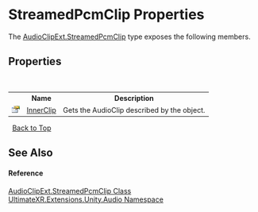 # StreamedPcmClip Properties
 

The <a href="T_UltimateXR_Extensions_Unity_Audio_AudioClipExt_StreamedPcmClip">AudioClipExt.StreamedPcmClip</a> type exposes the following members.


## Properties
&nbsp;<table><tr><th></th><th>Name</th><th>Description</th></tr><tr><td>![Public property](media/pubproperty.gif "Public property")</td><td><a href="P_UltimateXR_Extensions_Unity_Audio_AudioClipExt_StreamedPcmClip_InnerClip">InnerClip</a></td><td>
Gets the AudioClip described by the object.</td></tr></table>&nbsp;
<a href="#streamedpcmclip-properties">Back to Top</a>

## See Also


#### Reference
<a href="T_UltimateXR_Extensions_Unity_Audio_AudioClipExt_StreamedPcmClip">AudioClipExt.StreamedPcmClip Class</a><br /><a href="N_UltimateXR_Extensions_Unity_Audio">UltimateXR.Extensions.Unity.Audio Namespace</a><br />